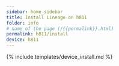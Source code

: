 ```yaml
---
sidebar: home_sidebar
title: Install Lineage on h811
folder: info
# name of the page (/{{permalink}}.html)
permalink: h811/install
device: h811
---
```

{% include templates/device_install.md %}
